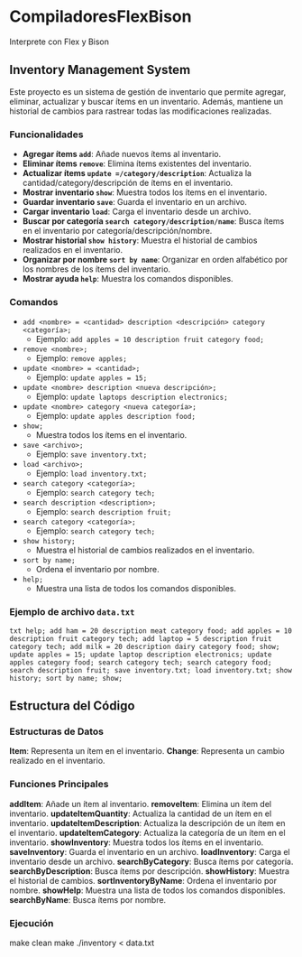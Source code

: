 # CompiladoresFlexBison
Interprete con Flex y Bison

## Inventory Management System

Este proyecto es un sistema de gestión de inventario que permite agregar, eliminar, actualizar y buscar ítems en un inventario. Además, mantiene un historial de cambios para rastrear todas las modificaciones realizadas.

### Funcionalidades

- **Agregar ítems `add`**: Añade nuevos ítems al inventario.
- **Eliminar ítems `remove`**: Elimina ítems existentes del inventario.
- **Actualizar ítems `update =/category/description`**: Actualiza la cantidad/category/descripción de ítems en el inventario.
- **Mostrar inventario `show`**: Muestra todos los ítems en el inventario.
- **Guardar inventario `save`**: Guarda el inventario en un archivo.
- **Cargar inventario `load`**: Carga el inventario desde un archivo.
- **Buscar por categoría `search category/description/name`**: Busca ítems en el inventario por categoría/descripción/nombre.
- **Mostrar historial `show history`**: Muestra el historial de cambios realizados en el inventario.
- **Organizar por nombre `sort by name`**: Organizar en orden alfabético por los nombres de los ítems del inventario.
- **Mostrar ayuda `help`**: Muestra los comandos disponibles.

### Comandos

- `add <nombre> = <cantidad> description <descripción> category <categoría>;`
  - Ejemplo: `add apples = 10 description fruit category food;`
- `remove <nombre>;`
  - Ejemplo: `remove apples;`
- `update <nombre> = <cantidad>;`
  - Ejemplo: `update apples = 15;`
- `update <nombre> description <nueva descripción>;`
  - Ejemplo: `update laptops description electronics;`
- `update <nombre> category <nueva categoría>;`
  - Ejemplo: `update apples description food;`
- `show;`
  - Muestra todos los ítems en el inventario.
- `save <archivo>;`
  - Ejemplo: `save inventory.txt;`
- `load <archivo>;`
  - Ejemplo: `load inventory.txt;`
- `search category <categoría>;`
  - Ejemplo: `search category tech;`
- `search description <description>;`
  - Ejemplo: `search description fruit;`
- `search category <categoría>;`
  - Ejemplo: `search category tech;`
- `show history;`
  - Muestra el historial de cambios realizados en el inventario.
- `sort by name;`
  - Ordena el inventario por nombre.
- `help;`
  - Muestra una lista de todos los comandos disponibles.

### Ejemplo de archivo `data.txt`

`txt
help;
add ham = 20 description meat category food;
add apples = 10 description fruit category tech;
add laptop = 5 description fruit category tech;
add milk = 20 description dairy category food;
show;
update apples = 15;
update laptop description electronics;
update apples category food;
search category tech;
search category food;
search description fruit;
save inventory.txt;
load inventory.txt;
show history;
sort by name;
show;
`

## Estructura del Código

### Estructuras de Datos

**Item**: Representa un ítem en el inventario.
**Change**: Representa un cambio realizado en el inventario.

### Funciones Principales

**addItem**: Añade un ítem al inventario.
**removeItem**: Elimina un ítem del inventario.
**updateItemQuantity**: Actualiza la cantidad de un ítem en el inventario.
**updateItemDescription**: Actualiza la descripción de un ítem en el inventario.
**updateItemCategory**: Actualiza la categoría de un ítem en el inventario.
**showInventory**: Muestra todos los ítems en el inventario.
**saveInventory**: Guarda el inventario en un archivo.
**loadInventory**: Carga el inventario desde un archivo.
**searchByCategory**: Busca ítems por categoría.
**searchByDescription**: Busca ítems por descripción.
**showHistory**: Muestra el historial de cambios.
**sortInventoryByName**: Ordena el inventario por nombre.
**showHelp**: Muestra una lista de todos los comandos disponibles.
**searchByName**: Busca ítems por nombre.

### Ejecución

make clean
make
./inventory < data.txt








